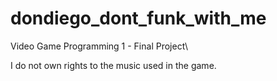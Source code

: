 # dondiego_dont_funk_with_me
Video Game Programming 1 - Final Project\

I do not own rights to the music used in the game.
